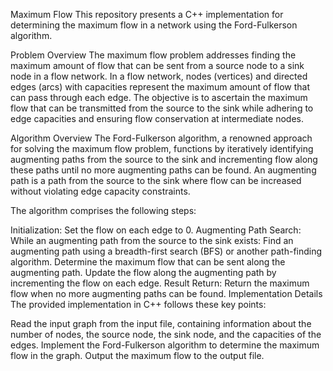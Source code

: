 Maximum Flow
This repository presents a C++ implementation for determining the maximum flow in a network using the Ford-Fulkerson algorithm.

Problem Overview
The maximum flow problem addresses finding the maximum amount of flow that can be sent from a source node to a sink node in a flow network. In a flow network, nodes (vertices) and directed edges (arcs) with capacities represent the maximum amount of flow that can pass through each edge. The objective is to ascertain the maximum flow that can be transmitted from the source to the sink while adhering to edge capacities and ensuring flow conservation at intermediate nodes.

Algorithm Overview
The Ford-Fulkerson algorithm, a renowned approach for solving the maximum flow problem, functions by iteratively identifying augmenting paths from the source to the sink and incrementing flow along these paths until no more augmenting paths can be found. An augmenting path is a path from the source to the sink where flow can be increased without violating edge capacity constraints.

The algorithm comprises the following steps:

Initialization: Set the flow on each edge to 0.
Augmenting Path Search: While an augmenting path from the source to the sink exists:
Find an augmenting path using a breadth-first search (BFS) or another path-finding algorithm.
Determine the maximum flow that can be sent along the augmenting path.
Update the flow along the augmenting path by incrementing the flow on each edge.
Result Return: Return the maximum flow when no more augmenting paths can be found.
Implementation Details
The provided implementation in C++ follows these key points:

Read the input graph from the input file, containing information about the number of nodes, the source node, the sink node, and the capacities of the edges.
Implement the Ford-Fulkerson algorithm to determine the maximum flow in the graph.
Output the maximum flow to the output file.